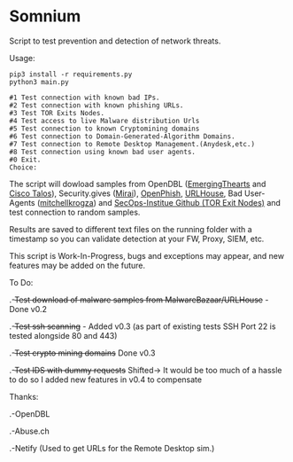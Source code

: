 # Somnium
Script to test prevention and detection of network threats.

Usage:
```
pip3 install -r requirements.py
python3 main.py
```

```
#1 Test connection with known bad IPs.
#2 Test connection with known phishing URLs.
#3 Test TOR Exits Nodes.
#4 Test access to live Malware distribution Urls
#5 Test connection to known Cryptomining domains
#6 Test connection to Domain-Generated-Algorithm Domains.
#7 Test connection to Remote Desktop Management.(Anydesk,etc.)
#8 Test connection using known bad user agents.
#0 Exit.
Choice:
```

The script will dowload samples from OpenDBL ([EmergingThearts](http://opendbl.net/lists/etknown.list) and [Cisco Talos](http://opendbl.net/lists/talos.list)), Security.gives ([Mirai](https://mirai.security.gives/data/ip_list.txt)), [OpenPhish](https://openphish.com/feed.txt), [URLHouse](https://urlhaus.abuse.ch/browse/), Bad User-Agents ([mitchellkrogza](https://github.com/mitchellkrogza/nginx-ultimate-bad-bot-blocker)) and [SecOps-Institue Github (TOR Exit Nodes)](https://raw.githubusercontent.com/SecOps-Institute/Tor-IP-Addresses/master/tor-exit-nodes.lst) and test connection to random samples.

Results are saved to different text files on the running folder with a timestamp so you can validate detection at your FW, Proxy, SIEM, etc.

This script is Work-In-Progress, bugs and exceptions may appear, and new features may be added on the future.

To Do:

.-~~Test download of malware samples from MalwareBazaar/URLHouse~~ - Done v0.2

.-~~Test ssh scanning~~ - Added v0.3 (as part of existing tests SSH Port 22 is tested alongside 80 and 443)

.-~~Test crypto mining domains~~ Done v0.3

.-~~Test IDS with dummy requests~~ Shifted-> It would be too much of a hassle to do so I added new features in v0.4 to compensate

Thanks:

.-OpenDBL

.-Abuse.ch

.-Netify (Used to get URLs for the Remote Desktop sim.)
